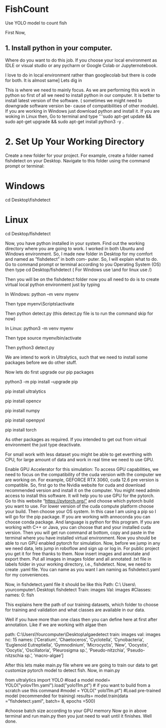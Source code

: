 # FishCount
Use YOLO model to count fish

First Now,
##  1. Install python in your computer. 
Where do you want to do this job. If you choose your local environment as IDLE or visual studio or any pycharm or Google Colab or Jupyternotebook.

I love to do in local environment rather than googlecolab but there is code for both. It is almost same]
Lets dig in 

This is where we need to mainly focus. As we are performing this work in python
so first of all we need to install python in our computer. It is better to install latest
version of the software. ( sometimes we might need to downgrade software version be-
cause of compatibilities of other module). If you are working in Windows just download
python and install it. If you are woking in Linux then, Go to terminal and type
'''sudo
apt-get update && sudo apt-get upgrade && sudo apt-get install python3
-y .
# 2. Set Up Your Working Directory
Create a new folder for your project. For example, create a folder named fishdetect on your Desktop. Navigate to this folder using the command prompt or terminal:
# Windows
cd Desktop\fishdetect

# Linux
cd Desktop/fishdetect

Now, you have python installed in your system. Find out the working directory where
you are going to work. I worked in both Ubuntu and Windows environment. So, I
made new folder in Desktop for my comfort and named as ”fishdetect” in both com-
puter. So, I will explain what to do. Go to command prompt or terminal according
to you Operating System (OS) then type cd Desktop/fishdetect ( For Windows use
\and for linux use /)


Then you will be on the fishdetect folder now you all need to do is to create virtual
local python environment just by typing

In Windows: python –m venv myenv

Then type myenv\Scripts\activate

Then python detect.py (this detect.py file is to run the command skip for now)

In Linux: python3 -m venv myenv

Then type source myenv/bin/activate

Then python3 detect.py


We are intend to work in Ultralytics, such that we need to install some packages before
we do other stuff.


Now lets do first upgrade our pip packages

python3 -m pip install –upgrade pip

pip install ultralytics

pip install opencv

pip install numpy

pip install openpyxl

pip install torch

As other packages as required. If you intended to get out from virtual environment the
just type deactivate.

For small work with less dataset you might be able to get everthing with CPU, for
large amount of data and work in real time we need to use GPU.

Enable GPU Accelerator for this simulation:
To access GPU capabilities, we need to focus on the compatibility of the cuda version
with the computer we are working on. For example, GEFORCE RTX 3060, cuda 12.6
pre version is compatible. So, first go to the Nvidia website for cuda and download
recommended version and install it on the computer. You might need admin access to
install this software. It will help you to use GPU for the pytorch. Go to this website
“https://pytorch.org/” and choose which pytorch build you want
to use. For lower version of the cuda compute platform choose your build. Then choose
your OS system. In this case I am using a pip so I will go for the pip package. If you
are working with annoconda you can choose conda package. And language is python
for this program. If you are working with C++ or Java, you can choose that and your
installed cuda version. Then you will get run command at bottom, copy and paste in
the terminal where you have installed virtual environment. Now you should be able to
run GPU enabled pytorch for simulation.
Now, before we jump in any we need data, lets jump in roboflow and sign up or log in.
For public project you get it for free thanks to them. Now insert images and annotate
and export them. Put all images in images folder and all annotated .txt file in labels
folder in your working directory, i.e., fishdetect. Now, we need to create .yaml file.
You can name as you want I am naming as fishdetect.yaml for my conveniences.

Now, in fishdetect.yaml file it should be like this
Path: C:\ Users\ yourcomputer\ Desktop\ fishdetect
Train: images
Val: images
#Classes:
names:
  0: fish

This explains here the path of our training datasets, which folder to choose for training
and validation and what classes are available in our data. 

Well if you have more than one class then you can define here at first after annotation.
Like if we are working with algae then

path: C:\Users\Yourcomputer\Desktop\algaedetect
train: images
val: images
nc: 15
names: [‘Ceratium’, ‘Chaetoceros’, ‘Cyclotella’, ‘Cynobacteria’,
‘Euglenoid Eutreptiella’, ‘Gymnodinium’, ‘Microcyctis’, ‘New’,
‘Oocystis’, ‘Oocytis’, ‘Oscillatoria’, ‘Pleurosigma sp.’,
‘Pseudo-nitzchia’, ‘Pseudo-nitzschia sp.’, ‘macro-algae’]

After this lets make main.py file where we are going to train our data to get customize
pytorch model to detect fish. Now, in main.py

from ultralytics import YOLO
#load a model
model= YOLO("yolov11m.yaml").load("yolo11m.pt") # if you want to build from
a scratch use this command
#model = YOLO(" yolo11m.pt") #Load pre-trained model (recommended for training)
results= model.train(data ="fishdetect.yaml", batch= 8, epochs =500)

#choose batch size according to your GPU memory
Now go in above terminal and run main.py then you just need to wait until it finishes.
Well done.


